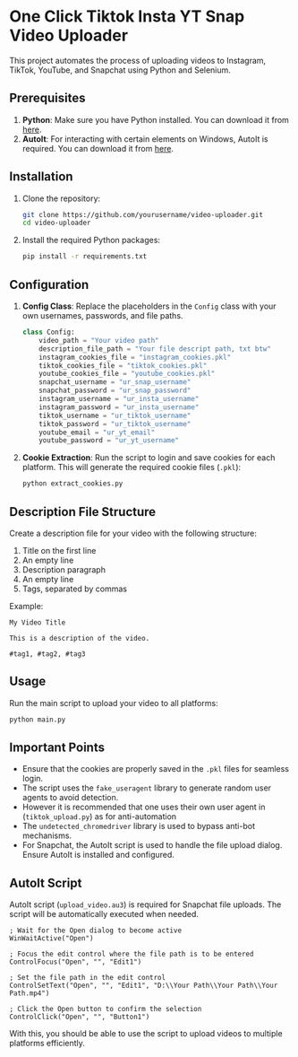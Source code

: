 # One Click Tiktok Insta YT Snap Video Uploader

This project automates the process of uploading videos to Instagram, TikTok, YouTube, and Snapchat using Python and Selenium. 

## Prerequisites

1. **Python**: Make sure you have Python installed. You can download it from [here](https://www.python.org/downloads/).
2. **AutoIt**: For interacting with certain elements on Windows, AutoIt is required. You can download it from [here](https://www.autoitscript.com/site/autoit/downloads/).

## Installation

1. Clone the repository:
    ```bash
    git clone https://github.com/yourusername/video-uploader.git
    cd video-uploader
    ```

2. Install the required Python packages:
    ```bash
    pip install -r requirements.txt
    ```

## Configuration

1. **Config Class**: Replace the placeholders in the `Config` class with your own usernames, passwords, and file paths.
    ```python
    class Config:
        video_path = "Your video path"
        description_file_path = "Your file descript path, txt btw"
        instagram_cookies_file = "instagram_cookies.pkl"
        tiktok_cookies_file = "tiktok_cookies.pkl"
        youtube_cookies_file = "youtube_cookies.pkl"
        snapchat_username = "ur_snap_username"
        snapchat_password = "ur_snap_password"
        instagram_username = "ur_insta_username"
        instagram_password = "ur_insta_username"
        tiktok_username = "ur_tiktok_username"
        tiktok_password = "ur_tiktok_username"
        youtube_email = "ur_yt_email"
        youtube_password = "ur_yt_username"
    ```

2. **Cookie Extraction**: Run the script to login and save cookies for each platform. This will generate the required cookie files (`.pkl`):
    ```bash
    python extract_cookies.py
    ```

## Description File Structure

Create a description file for your video with the following structure:

1. Title on the first line
2. An empty line
3. Description paragraph
4. An empty line
5. Tags, separated by commas

Example:
```
My Video Title

This is a description of the video.

#tag1, #tag2, #tag3
```

## Usage

Run the main script to upload your video to all platforms:
```bash
python main.py
```

## Important Points

- Ensure that the cookies are properly saved in the `.pkl` files for seamless login.
- The script uses the `fake_useragent` library to generate random user agents to avoid detection.
- However it is recommended that one uses their own user agent in (`tiktok_upload.py`) as for anti-automation
- The `undetected_chromedriver` library is used to bypass anti-bot mechanisms.
- For Snapchat, the AutoIt script is used to handle the file upload dialog. Ensure AutoIt is installed and configured.

## AutoIt Script

AutoIt script (`upload_video.au3`) is required for Snapchat file uploads. The script will be automatically executed when needed.

```autoit
; Wait for the Open dialog to become active
WinWaitActive("Open")

; Focus the edit control where the file path is to be entered
ControlFocus("Open", "", "Edit1")

; Set the file path in the edit control
ControlSetText("Open", "", "Edit1", "D:\\Your Path\\Your Path\\Your Path.mp4")

; Click the Open button to confirm the selection
ControlClick("Open", "", "Button1")
```

With this, you should be able to use the script to upload videos to multiple platforms efficiently.

